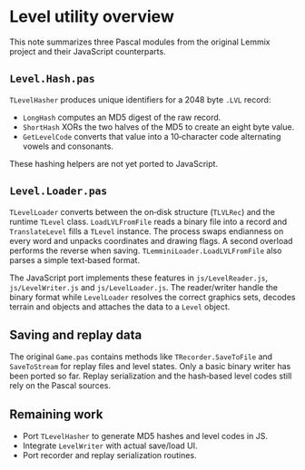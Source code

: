 # Level utility overview

This note summarizes three Pascal modules from the original Lemmix project and their JavaScript counterparts.

## `Level.Hash.pas`

`TLevelHasher` produces unique identifiers for a 2048 byte `.LVL` record:

- `LongHash` computes an MD5 digest of the raw record.
- `ShortHash` XORs the two halves of the MD5 to create an eight byte value.
- `GetLevelCode` converts that value into a 10‑character code alternating vowels and consonants.

These hashing helpers are not yet ported to JavaScript.

## `Level.Loader.pas`

`TLevelLoader` converts between the on‑disk structure (`TLVLRec`) and the runtime `TLevel` class.
`LoadLVLFromFile` reads a binary file into a record and `TranslateLevel` fills a `TLevel` instance.
The process swaps endianness on every word and unpacks coordinates and drawing flags.
A second overload performs the reverse when saving.
`TLemminiLoader.LoadLVLFromFile` also parses a simple text‑based format.

The JavaScript port implements these features in `js/LevelReader.js`, `js/LevelWriter.js` and
`js/LevelLoader.js`. The reader/writer handle the binary format while `LevelLoader` resolves the
correct graphics sets, decodes terrain and objects and attaches the data to a `Level` object.

## Saving and replay data

The original `Game.pas` contains methods like `TRecorder.SaveToFile` and `SaveToStream` for replay files
and level states. Only a basic binary writer has been ported so far. Replay serialization and the
hash‑based level codes still rely on the Pascal sources.

## Remaining work

- Port `TLevelHasher` to generate MD5 hashes and level codes in JS.
- Integrate `LevelWriter` with actual save/load UI.
- Port recorder and replay serialization routines.
